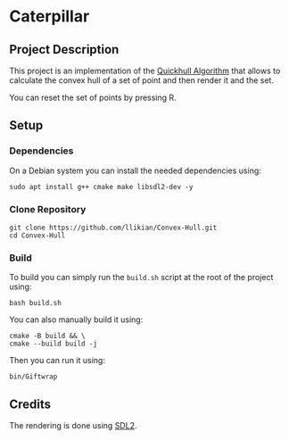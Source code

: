 # Caterpillar
## Project Description
This project is an implementation of the [Quickhull Algorithm](https://en.wikipedia.org/wiki/Quickhull) that allows to calculate the
convex hull of a set of point and then render it and the set.

You can reset the set of points by pressing R.

## Setup
### Dependencies
On a Debian system you can install the needed dependencies using:
```shell
sudo apt install g++ cmake make libsdl2-dev -y
```

### Clone Repository
```shell
git clone https://github.com/llikian/Convex-Hull.git
cd Convex-Hull
```

### Build
To build you can simply run the `build.sh` script at the root of the project using:
```shell
bash build.sh
```

You can also manually build it using:
```shell
cmake -B build && \
cmake --build build -j
```

Then you can run it using:
```shell
bin/Giftwrap
```

## Credits
The rendering is done using [SDL2](https://www.libsdl.org/).
